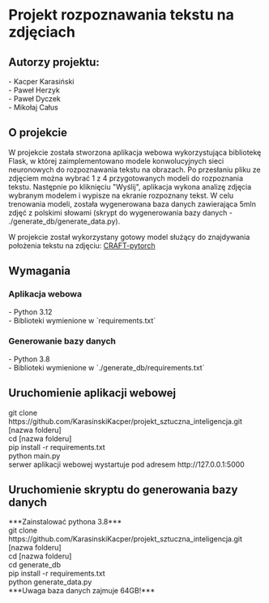 # Projekt rozpoznawania tekstu na zdjęciach

<h2>Autorzy projektu:</h2>
- Kacper Karasiński<br>
- Paweł Herzyk<br>
- Paweł Dyczek<br>
- Mikołaj Całus<br>

<h2>O projekcie</h2>
W projekcie została stworzona aplikacja webowa wykorzystująca bibliotekę Flask, w której zaimplementowano modele konwolucyjnych sieci neuronowych do rozpoznawania tekstu na obrazach. Po przesłaniu pliku ze zdjęciem można wybrać 1 z 4 przygotowanych modeli do rozpoznania tekstu. Następnie po kliknięciu "Wyślij", aplikacja wykona analizę zdjęcia wybranym modelem i wypisze na ekranie rozpoznany tekst. W celu trenowania modeli, została wygenerowana baza danych zawierająca 5mln zdjęć z polskimi słowami (skrypt do wygenerowania bazy danych - ./generate_db/generate_data.py).

W projekcie został wykorzystany gotowy model służący do znajdywania położenia tekstu na zdjęciu: [CRAFT-pytorch](https://github.com/clovaai/CRAFT-pytorch)

<h2>Wymagania</h2>
<h3>Aplikacja webowa</h3>
- Python 3.12<br>
- Biblioteki wymienione w `requirements.txt`<br>

<h3>Generowanie bazy danych</h3>
- Python 3.8<br>
- Biblioteki wymienione w `./generate_db/requirements.txt`<br>

<h2>Uruchomienie aplikacji webowej</h2>
git clone https://github.com/KarasinskiKacper/projekt_sztuczna_inteligencja.git [nazwa folderu]<br>
cd [nazwa folderu]<br>
pip install -r requirements.txt<br>
python main.py<br>
serwer aplikacji webowej wystartuje pod adresem http://127.0.0.1:5000<br>

<h2>Uruchomienie skryptu do generowania bazy danych</h2>
***Zainstalować pythona 3.8***<br>
git clone https://github.com/KarasinskiKacper/projekt_sztuczna_inteligencja.git [nazwa folderu]<br>
cd [nazwa folderu]<br>
cd generate_db<br>
pip install -r requirements.txt<br>
python generate_data.py<br>
***Uwaga baza danych zajmuje 64GB!***<br>
